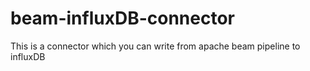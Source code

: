 # beam-influxDB-connector
This is a connector which you can write from apache beam pipeline to influxDB
